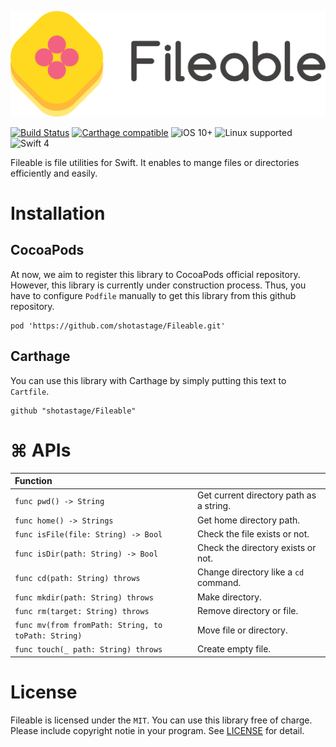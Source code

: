 ![FileKit](./Documentation/filekit_readme.png)

[![Build Status](https://travis-ci.org/shotastage/Fileable.svg?branch=master)](https://travis-ci.org/shotastage/Fileable)
[![Carthage compatible](https://img.shields.io/badge/Carthage-compatible-4BC51D.svg?style=flat)](https://github.com/Labbiness/FileKit)
![iOS 10+](https://img.shields.io/badge/iOS-10%2B-blue.svg?style=flat)
![Linux supported](https://img.shields.io/badge/Linux-supported-5D9CEC.svg?style=flat)
![Swift 4](https://img.shields.io/badge/Swift-4-orange.svg?style=flat)


Fileable is file utilities for Swift.
It enables to mange files or directories efficiently and easily.

# Installation

## CocoaPods
At now, we aim to register this library to CocoaPods official repository. However, this library is currently under construction process. Thus, you have to configure `Podfile` manually to get this library from this github repository.


```
pod 'https://github.com/shotastage/Fileable.git'
```

## Carthage

You can use this library with Carthage by simply putting this text to `Cartfile`.

```
github "shotastage/Fileable"
```

# ⌘ APIs

| Function | |
|:--|:--|
| `func pwd() -> String` | Get current directory path as a string.|
| `func home() -> Strings` | Get home directory path.|
| `func isFile(file: String) -> Bool` | Check the file exists or not. |
| `func isDir(path: String) -> Bool ` | Check the directory exists or not.|
| `func cd(path: String) throws`| Change directory like a `cd` command.|
| `func mkdir(path: String) throws` | Make directory. |
| `func rm(target: String) throws`| Remove directory or file. |
| `func mv(from fromPath: String, to toPath: String)`| Move file or directory.|
| `func touch(_ path: String) throws`| Create empty file. |



# License
Fileable is licensed under the `MIT`. 
You can use this library free of charge. Please include copyright notie in your program.
See [LICENSE](./LICENSE) for detail.


